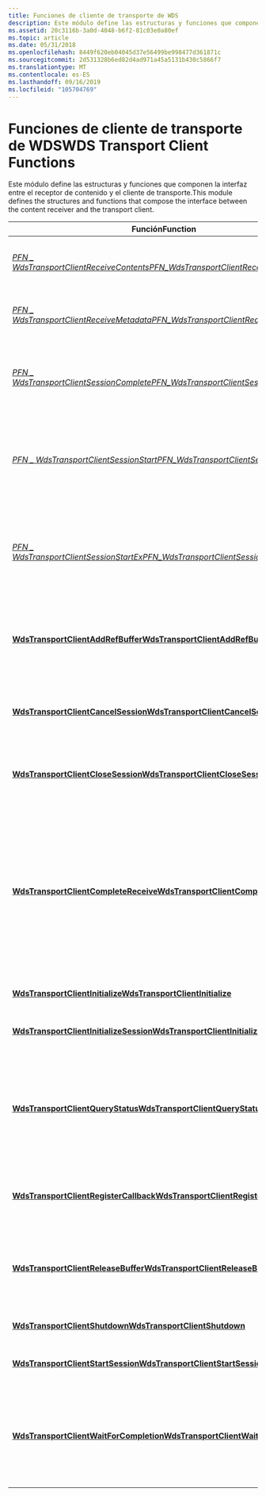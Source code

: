 ```yaml
---
title: Funciones de cliente de transporte de WDS
description: Este módulo define las estructuras y funciones que componen la interfaz entre el receptor de contenido y el cliente de transporte.
ms.assetid: 20c3116b-3a0d-4048-b6f2-81c03e0a80ef
ms.topic: article
ms.date: 05/31/2018
ms.openlocfilehash: 8449f620eb04045d37e56499be998477d361871c
ms.sourcegitcommit: 2d531328b6ed82d4ad971a45a5131b430c5866f7
ms.translationtype: MT
ms.contentlocale: es-ES
ms.lasthandoff: 09/16/2019
ms.locfileid: "105704769"
---
```

# <a name="wds-transport-client-functions"></a><span data-ttu-id="31d27-103">Funciones de cliente de transporte de WDS</span><span class="sxs-lookup"><span data-stu-id="31d27-103">WDS Transport Client Functions</span></span>

<span data-ttu-id="31d27-104">Este módulo define las estructuras y funciones que componen la interfaz entre el receptor de contenido y el cliente de transporte.</span><span class="sxs-lookup"><span data-stu-id="31d27-104">This module defines the structures and functions that compose the interface between the content receiver and the transport client.</span></span>



| <span data-ttu-id="31d27-105">Función</span><span class="sxs-lookup"><span data-stu-id="31d27-105">Function</span></span>                                                                              | <span data-ttu-id="31d27-106">Descripción</span><span class="sxs-lookup"><span data-stu-id="31d27-106">Description</span></span>                                                                                                                                                                 |
|---------------------------------------------------------------------------------------|-----------------------------------------------------------------------------------------------------------------------------------------------------------------------------|
| [<span data-ttu-id="31d27-107">*PFN \_ WdsTransportClientReceiveContents*</span><span class="sxs-lookup"><span data-stu-id="31d27-107">*PFN\_WdsTransportClientReceiveContents*</span></span>](/windows/desktop/api/Wdstci/nc-wdstci-pfn_wdstransportclientreceivecontents) | <span data-ttu-id="31d27-108">Indica que un bloque de datos está listo para usarse.</span><span class="sxs-lookup"><span data-stu-id="31d27-108">Indicates that a block of data is ready to be used.</span></span>                                                                                                                         |
| [<span data-ttu-id="31d27-109">*PFN \_ WdsTransportClientReceiveMetadata*</span><span class="sxs-lookup"><span data-stu-id="31d27-109">*PFN\_WdsTransportClientReceiveMetadata*</span></span>](/windows/desktop/api/Wdstci/nc-wdstci-pfn_wdstransportclientreceivemetadata) | <span data-ttu-id="31d27-110">Recibe información de metadatos sobre un archivo.</span><span class="sxs-lookup"><span data-stu-id="31d27-110">Receives metadata information about a file.</span></span>                                                                                                                                 |
| [<span data-ttu-id="31d27-111">*PFN \_ WdsTransportClientSessionComplete*</span><span class="sxs-lookup"><span data-stu-id="31d27-111">*PFN\_WdsTransportClientSessionComplete*</span></span>](/windows/desktop/api/Wdstci/nc-wdstci-pfn_wdstransportclientsessioncomplete) | <span data-ttu-id="31d27-112">Indica que la sesión se completó correctamente o encontró un error.</span><span class="sxs-lookup"><span data-stu-id="31d27-112">Indicates that the session completed successfully or encountered an error.</span></span>                                                                                                  |
| [<span data-ttu-id="31d27-113">*PFN \_ WdsTransportClientSessionStart*</span><span class="sxs-lookup"><span data-stu-id="31d27-113">*PFN\_WdsTransportClientSessionStart*</span></span>](/windows/desktop/api/Wdstci/nc-wdstci-pfn_wdstransportclientsessionstart)       | <span data-ttu-id="31d27-114">Indica el tamaño del archivo y otra información del lado servidor sobre el archivo al consumidor.</span><span class="sxs-lookup"><span data-stu-id="31d27-114">Indicates the file size and other server side information about the file to the consumer.</span></span>                                                                                   |
| [<span data-ttu-id="31d27-115">*PFN \_ WdsTransportClientSessionStartEx*</span><span class="sxs-lookup"><span data-stu-id="31d27-115">*PFN\_WdsTransportClientSessionStartEx*</span></span>](/windows/desktop/api/Wdstci/nc-wdstci-pfn_wdstransportclientsessionstartex)   | <span data-ttu-id="31d27-116">Indica el tamaño del archivo y otra información del lado servidor sobre el archivo al consumidor.</span><span class="sxs-lookup"><span data-stu-id="31d27-116">Indicates the file size and other server side information about the file to the consumer.</span></span>                                                                                   |
| [<span data-ttu-id="31d27-117">**WdsTransportClientAddRefBuffer**</span><span class="sxs-lookup"><span data-stu-id="31d27-117">**WdsTransportClientAddRefBuffer**</span></span>](/windows/desktop/api/Wdstci/nf-wdstci-wdstransportclientaddrefbuffer)              | <span data-ttu-id="31d27-118">Incrementa el recuento de referencias en un búfer que pertenece al cliente de multidifusión.</span><span class="sxs-lookup"><span data-stu-id="31d27-118">Increments the reference count on a buffer owned by the multicast client.</span></span>                                                                                                   |
| [<span data-ttu-id="31d27-119">**WdsTransportClientCancelSession**</span><span class="sxs-lookup"><span data-stu-id="31d27-119">**WdsTransportClientCancelSession**</span></span>](/windows/desktop/api/Wdstci/nf-wdstci-wdstransportclientcancelsession)            | <span data-ttu-id="31d27-120">Libera los recursos asociados a una sesión en el cliente.</span><span class="sxs-lookup"><span data-stu-id="31d27-120">Releases the resources associated with a session in the client.</span></span>                                                                                                             |
| [<span data-ttu-id="31d27-121">**WdsTransportClientCloseSession**</span><span class="sxs-lookup"><span data-stu-id="31d27-121">**WdsTransportClientCloseSession**</span></span>](/windows/desktop/api/Wdstci/nf-wdstci-wdstransportclientclosesession)              | <span data-ttu-id="31d27-122">Libera los recursos asociados a una sesión en el cliente.</span><span class="sxs-lookup"><span data-stu-id="31d27-122">Releases the resources associated with a session in the client.</span></span>                                                                                                             |
| [<span data-ttu-id="31d27-123">**WdsTransportClientCompleteReceive**</span><span class="sxs-lookup"><span data-stu-id="31d27-123">**WdsTransportClientCompleteReceive**</span></span>](/windows/desktop/api/Wdstci/nf-wdstci-wdstransportclientcompletereceive)        | <span data-ttu-id="31d27-124">Indica que se ha finalizado todo el procesamiento de un bloque de datos y que el cliente de multidifusión puede quitar este bloque de datos de su memoria caché para dejar espacio a otras recepciones.</span><span class="sxs-lookup"><span data-stu-id="31d27-124">Indicates that all processing on a block of data is finished, and that the multicast client may remove this block of data from its cache to make room for further receives.</span></span> |
| [<span data-ttu-id="31d27-125">**WdsTransportClientInitialize**</span><span class="sxs-lookup"><span data-stu-id="31d27-125">**WdsTransportClientInitialize**</span></span>](/windows/desktop/api/Wdstci/nf-wdstci-wdstransportclientinitialize)                  | <span data-ttu-id="31d27-126">Inicializa el cliente de multidifusión.</span><span class="sxs-lookup"><span data-stu-id="31d27-126">Initializes the multicast client.</span></span>                                                                                                                                           |
| [<span data-ttu-id="31d27-127">**WdsTransportClientInitializeSession**</span><span class="sxs-lookup"><span data-stu-id="31d27-127">**WdsTransportClientInitializeSession**</span></span>](/windows/desktop/api/Wdstci/nf-wdstci-wdstransportclientinitializesession)    | <span data-ttu-id="31d27-128">Inicia una transferencia de archivos de multidifusión.</span><span class="sxs-lookup"><span data-stu-id="31d27-128">Initiates a multicast file transfer.</span></span>                                                                                                                                        |
| [<span data-ttu-id="31d27-129">**WdsTransportClientQueryStatus**</span><span class="sxs-lookup"><span data-stu-id="31d27-129">**WdsTransportClientQueryStatus**</span></span>](/windows/desktop/api/Wdstci/nf-wdstci-wdstransportclientquerystatus)                | <span data-ttu-id="31d27-130">Recupera el estado actual de una transmisión de multidifusión en curso o completa desde el cliente de multidifusión.</span><span class="sxs-lookup"><span data-stu-id="31d27-130">Retrieves the current status of an ongoing or complete multicast transmission from the multicast client.</span></span>                                                                    |
| [<span data-ttu-id="31d27-131">**WdsTransportClientRegisterCallback**</span><span class="sxs-lookup"><span data-stu-id="31d27-131">**WdsTransportClientRegisterCallback**</span></span>](/windows/desktop/api/Wdstci/nf-wdstci-wdstransportclientregistercallback)      | <span data-ttu-id="31d27-132">Registra una devolución de llamada con el cliente de multidifusión.</span><span class="sxs-lookup"><span data-stu-id="31d27-132">Registers a callback with the multicast client.</span></span>                                                                                                                             |
| [<span data-ttu-id="31d27-133">**WdsTransportClientReleaseBuffer**</span><span class="sxs-lookup"><span data-stu-id="31d27-133">**WdsTransportClientReleaseBuffer**</span></span>](/windows/desktop/api/Wdstci/nf-wdstci-wdstransportclientreleasebuffer)            | <span data-ttu-id="31d27-134">Disminuye el recuento de referencias en un búfer que pertenece al cliente de multidifusión.</span><span class="sxs-lookup"><span data-stu-id="31d27-134">Decrements the reference count on a buffer owned by the multicast client.</span></span>                                                                                                   |
| [<span data-ttu-id="31d27-135">**WdsTransportClientShutdown**</span><span class="sxs-lookup"><span data-stu-id="31d27-135">**WdsTransportClientShutdown**</span></span>](/windows/desktop/api/Wdstci/nf-wdstci-wdstransportclientshutdown)                      | <span data-ttu-id="31d27-136">Cierra el cliente de multidifusión.</span><span class="sxs-lookup"><span data-stu-id="31d27-136">Shuts down the multicast client.</span></span>                                                                                                                                            |
| [<span data-ttu-id="31d27-137">**WdsTransportClientStartSession**</span><span class="sxs-lookup"><span data-stu-id="31d27-137">**WdsTransportClientStartSession**</span></span>](/windows/desktop/api/Wdstci/nf-wdstci-wdstransportclientstartsession)              | <span data-ttu-id="31d27-138">Inicia una transferencia de archivos de multidifusión.</span><span class="sxs-lookup"><span data-stu-id="31d27-138">Initiates a multicast file transfer.</span></span>                                                                                                                                        |
| [<span data-ttu-id="31d27-139">**WdsTransportClientWaitForCompletion**</span><span class="sxs-lookup"><span data-stu-id="31d27-139">**WdsTransportClientWaitForCompletion**</span></span>](/windows/desktop/api/Wdstci/nf-wdstci-wdstransportclientwaitforcompletion)    | <span data-ttu-id="31d27-140">Bloquea hasta que se completa la sesión de multidifusión o se alcanza el tiempo de espera especificado.</span><span class="sxs-lookup"><span data-stu-id="31d27-140">Blocks until either the multicast session is complete or the specified timeout is reached.</span></span>                                                                                  |



 

 

 




